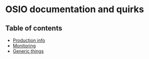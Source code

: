 # OSIO documentation and quirks

## Table of contents

* [Production info](./prodinfo)
* [Monitoring](./monitoring)
* [Generic things](./generic-things)
